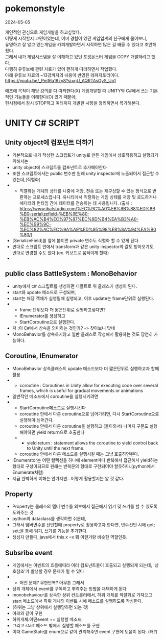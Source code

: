 # pokemonstyle
2024-05-05

개인적인 관심으로 게임개발을 하고싶었다.   
어떻게 시작할지 고민이었는데, 이미 경험이 있던 게임업계의 친구에게 물어보니,   
유명하고 잘 알고 있는게임을 카피개발하면서 시작하면 많은 걸 배울 수 있다고 조언해줬다.   
그래서 내가 게임시스템을 잘 이해하고 있던 포켓몬스터 게임을 COPY 개발하려고 했다.   
다행히 유튜브에 관련 자료가 있어 편하게 따라하면서 작업했다.   
아래 유튜브 자료의 ~13강까지의 내용이 반영된 레파지토리이다.   
https://youtu.be/_Pm16a18zy8?si=qU_AQRTAsOyS_Uo1

애초에 목적이 해당 강의를 다 따라한다(X) 게임개발할 때 UNITY와 C#에서 쓰는 기본적인 기능들을 이해한다(O) 였기 때문에,   
현시점에서 잠시 STOP하고 여태까지 개발한 사항을 정리하면서 복기해본다.

# UNITY C# SCRIPT
## Unity object에 컴포넌트 더하기
- 기본적으로 내가 작성한 스크립트가 unity로 만든 게임에서 상호작용하고 실행되기 위해서는
- unity object에 스크립트를 컴포넌트로 추가해야한다
- 또한 스크립트에서는 public 변수만 원래 unity inspector에 노출되어서 접근할 수 있는데,(직렬화)
- - 직렬화는 개체의 상태를 나중에 저장, 전송 또는 재구성할 수 있는 형식으로 변환하는 프로세스입니다. 유니티에서 직렬화는 게임 상태를 저장 및 로드하거나 에디터와 런타임 간에 데이터를 전송하는 데 사용됩니다.   (출처 : https://www.ibatstudio.com/%EC%9C%A0%EB%8B%88%ED%8B%B0-serializefield-%EB%9E%80-%EB%AC%B4%EC%97%87%EC%9D%B4%EA%B3%A0-%EC%99%9C-%EC%82%AC%EC%9A%A9%ED%95%98%EB%8A%94%EA%B0%80/)
- [SerializeField]를 앞에 붙이면 private 변수도 직렬화 할 수 있게 된다.
- 반대로 스크립트 안에서 transform과 같은 unity inspector의 값도 받아오기도, 반대로 변경할 수도 있다.(ex. 키보드로 움직이게 할때)
- 
## public class BattleSystem : MonoBehavior
- unity에서 c# 스크립트를 생성하면 디폴트로 위 클래스가 생성이 된다.   
- start와 update 메소드로 구성되며,
- start는 해당 객체가 실행될때 실행되고, 이후 update는 frame단위로 실행된다.
- - frame 단위보다 더 짧은단위로 실행하고싶다면?  
  - IEnumerator를 생성하고
  - StartCoroutine으로 실행한다.
- 저 :이 C#에서 상속을 의미하는 것인가? -> 찾아보니 맞네
- MonoBehavior를 상속하지않고 일반 클래스로 작성해서 활용하는 것도 당연히 가능하다.

## Coroutine, IEnumerator
- MonoBehavior 상속클래스의 update 메소드보다 더 짧은단위로 실행하고자 할때 활용
- - coroutine : Coroutines in Unity allow for executing code over several frames, which is useful for gradual movements or animations
- 일반적인 메소드에서 coroutine을 실행시키려면
- - StartCoroutine메소드로 실행시킨다
  - coroutine 안에서 다른 coroutine으로 넘어가려면, 다시 StartCoroutine으로 실행해야 넘어간다.
  - coroutine 안에서 다른 coroutine을 실행하고 (돌아와서) 나머지 구문도 실행해야하면 yield return으로 호출한다
  - - yield return : statement allows the coroutine to yield control back to Unity until the next frame.
  - coroutine 안에서 다른 메소드를 실행시킬 때는 그냥 호출하면된다.
- IEnumerator는 어떤 컬렉션을 하나에 element마다 반복해서 접근해서 yield하는 형태로 구성이되므로 원래는 반복문의 형태로 구현되어야 할듯하다.(python에서 Enumerate처럼)
- 지금 완벽하게 이해는 안가지만.. 어떻게 활용할지는 알 것 같다.

## Property
- Property는 클래스의 멤버 변수를 외부에서 접근해서 읽기 및 쓰기를 할 수 있도록 도와주는 것
- python의 dataclass를 생각하면 쉬운데,
- 그래서 멤버변수를 선언할때 property로 활용하고자 한다면, 변수선언 시에 get; set;을 통해 읽기, 쓰기를 기능을 추가한다.
- 생성자 만들때, java에서 this.x =x 뭐 이런거랑 비슷한 역할인듯.

## Subsribe event
- 게임에서는 이벤트의 흐름에따라 여러 컴포넌트들이 호출되고 실행되게 되는데, '상호참조'가 발생할 경우 문제가 될 수 있다
- - 어떤 문제? 무한반복? 아무튼 그래서
- 상위 개체에서 event를 구독하고 뿌려주는 방법을 채택하게 된다
- monobehaviour를 상속한 상위 컨트롤러에서, 하위 개체를 직렬화로 가져오고 start 메소드에서 하위 개체의 이벤트 시에 메소드를 실행하도록 작성한다.
- (하위는 그냥 상위에서 실행당하면 되는 것)
- 아래와 같이 구현
- 하위개체.어떤event += 실행할 메소드; 
- 그리고 start 메소드 밖에서 실행할 메소드를 구현
- 이때 GameState를 enum으로 같이 관리해주면 event 구현에 도움이 된다. (왜?)
